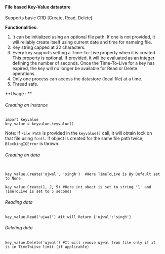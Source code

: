 
#### File based Key-Value datastore

   Supports basic CRD (Create, Read, Delete)

**Functionalities:**
  1. It can be initialized using an optional file path. If one is not provided, it will reliably create itself using current date and time for nameing file.
  2. Key string capped at 32 characters.
  3. Every key supports setting a Time-To-Live property when it is created. This property is optional. If provided, it will be evaluated as an integer defining the number of seconds. Once the Time-To-Live for a key has expired, the key will no longer be available for Read or Delete operations.
  4. Only one process can access the datastore (local file) at a time.
  5. Thread safe.


**Usage : **

###### Creating an instance
```
import keyvalue
key_value = keyvalue.keyvalue()
```

Note: If `File Path` is provided in the `keyvalue()` call, it will obtain lock on that file using `fcntl`. If object is created for the same file path twice, `BlockingIOError` is thrown.

###### Creating an data
```

key_value.Create('ujwal', 'singh')  #Here TimeToLive is By Default set to None 

key_value.Create(1, 2, 5) #Here int obect is set to string '1' and TimeToLive is set to 5 seconds
```

###### Reading data
```
key_value.Read('ujwal') #It will Return {'ujwal':'singh'}
```

###### Deleting data
```
key_value.Delete('ujwal') #It will remove ujwal from file only if it is in TimeToLive limit (if applicable)
```
